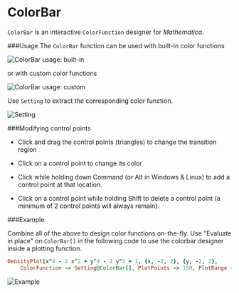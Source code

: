 ColorBar
========

`ColorBar` is an interactive `ColorFunction` designer for _Mathematica_. 

###Usage
The `ColorBar` function can be used with  built-in color functions

![ColorBar usage: built-in](https://f.cloud.github.com/assets/2389211/2266364/b382da98-9e96-11e3-9437-aa9ae55cab77.png)

or with custom color functions

![ColorBar usage: custom](https://f.cloud.github.com/assets/2389211/2266386/9821c60a-9e97-11e3-9624-f348da7686be.png)

Use `Setting` to extract the corresponding color function.

![Setting](https://f.cloud.github.com/assets/2389211/2266566/8bb890ec-9e9c-11e3-82d6-c11da209bb90.png)

###Modifying control points

 - Click and drag the control points (triangles) to change the transition region

 - Click on a control point to change its color

 - Click while holding down Command (or Alt in Windows & Linux) to add a control point at that location.

 - Click on a control point while holding Shift to delete a control point (a minimum of 2 control points will always remain).

###Example

Combine all of the above to design color functions on-the-fly. Use "Evaluate in place" on `ColorBar[]` in the following code to use the colorbar designer inside a plotting function.

```ruby
DensityPlot[x^4 - 2 x^2 + y^4 - 2 y^2 + 1, {x, -2, 2}, {y, -2, 2}, 
	ColorFunction -> Setting@ColorBar[], PlotPoints -> 150, PlotRange -> {-2, 2}]
```

![Example](https://f.cloud.github.com/assets/2389211/2266692/b142697e-9ea0-11e3-8b25-51c7515b8d97.png)
